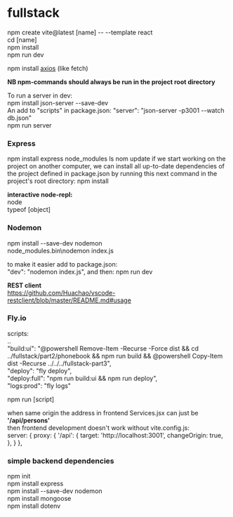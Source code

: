 # fullstack

npm create vite@latest [name] -- --template react  
cd [name]  
npm install  
npm run dev

npm install [axios](https://github.com/axios/axios) (like fetch)

**NB npm-commands should always be run in the project root directory**

To run a server in dev:  
npm install json-server --save-dev  
An add to "scripts" in package.json: "server": "json-server -p3001 --watch db.json"  
npm run server

### Express  
npm install express
node_modules ls
nom update
if we start working on the project on another computer, we can install all up-to-date dependencies of the project defined in package.json by running this next command in the project's root directory: npm install

**interactive node-repl:**  
node   
typeof [object]  

### Nodemon  
npm install --save-dev nodemon  
node_modules\.bin\nodemon index.js  

to make it easier add to package.json:  
"dev": "nodemon index.js",
and then: npm run dev

**REST client**  
https://github.com/Huachao/vscode-restclient/blob/master/README.md#usage  


### Fly.io

scripts:  
..  
"build:ui": "@powershell Remove-Item -Recurse -Force dist && cd ../fullstack/part2/phonebook && npm run build && @powershell Copy-Item dist -Recurse ../../../fullstack-part3",  
"deploy": "fly deploy",  
"deploy:full": "npm run build:ui && npm run deploy",      
"logs:prod": "fly logs"  

npm run [script]

when same origin the address in frontend Services.jsx can just be **'/api/persons'**  
then frontend development doesn't work without vite.config.js:  
  server: {
    proxy: {
      '/api': {
        target: 'http://localhost:3001',
        changeOrigin: true,
      },
    }
  },


### simple backend dependencies  
npm init  
npm install express  
npm install --save-dev nodemon  
npm install mongoose  
npm install dotenv  
